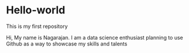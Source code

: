 # Hello-world
This is my first repository

Hi, My name is Nagarajan. I am a data science enthusiast planning to use Github as a way to showcase my skills and talents
